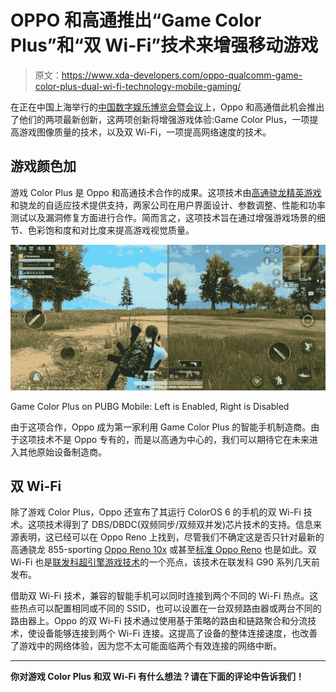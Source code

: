# OPPO 和高通推出“Game Color Plus”和“双 Wi-Fi”技术来增强移动游戏

> 原文：<https://www.xda-developers.com/oppo-qualcomm-game-color-plus-dual-wi-fi-technology-mobile-gaming/>

在正在中国上海举行的[中国数字娱乐博览会暨会议](http://en2019.chinajoy.net/)上，Oppo 和高通借此机会推出了他们的两项最新创新，这两项创新将增强游戏体验:Game Color Plus，一项提高游戏图像质量的技术，以及双 Wi-Fi，一项提高网络速度的技术。

## 游戏颜色加

游戏 Color Plus 是 Oppo 和高通技术合作的成果。这项技术由[高通骁龙精英游戏](https://www.xda-developers.com/qualcomm-snapdragon-855-snapdragon-elite-gaming-3d-sonic-sensor/)和骁龙的自适应技术提供支持，两家公司在用户界面设计、参数调整、性能和功率测试以及漏洞修复方面进行合作。简而言之，这项技术旨在通过增强游戏场景的细节、色彩饱和度和对比度来提高游戏视觉质量。

 <picture>![Oppo and Qualcomm's Game Color Plus on PUBG Mobile](img/86410d8bec91e9bada571e611ab06c58.png)</picture> 

Game Color Plus on PUBG Mobile: Left is Enabled, Right is Disabled

由于这项合作，Oppo 成为第一家利用 Game Color Plus 的智能手机制造商。由于这项技术不是 Oppo 专有的，而是以高通为中心的，我们可以期待它在未来进入其他原始设备制造商。

## 双 Wi-Fi

除了游戏 Color Plus，Oppo 还宣布了其运行 ColorOS 6 的手机的双 Wi-Fi 技术。这项技术得到了 DBS/DBDC(双频同步/双频双并发)芯片技术的支持。信息来源表明，这已经可以在 Oppo Reno 上找到，尽管我们不确定这是否只针对最新的高通骁龙 855-sporting [Oppo Reno 10x](https://www.xda-developers.com/oppo-reno-10x-zoom-launch/) 或甚至[标准 Oppo Reno](https://www.xda-developers.com/oppo-reno-10x-zoom-launch-india/) 也是如此。双 Wi-Fi 也是[联发科超引擎游戏技术](https://www.xda-developers.com/mediatek-helio-g90-series-hyperengine-game-technology-launched/)的一个亮点，该技术在联发科 G90 系列几天前发布。

借助双 Wi-Fi 技术，兼容的智能手机可以同时连接到两个不同的 Wi-Fi 热点。这些热点可以配置相同或不同的 SSID，也可以设置在一台双频路由器或两台不同的路由器上。Oppo 的双 Wi-Fi 技术通过使用基于策略的路由和链路聚合和分流技术，使设备能够连接到两个 Wi-Fi 连接。这提高了设备的整体连接速度，也改善了游戏中的网络体验，因为您不太可能面临两个有效连接的网络中断。

* * *

**你对游戏 Color Plus 和双 Wi-Fi 有什么想法？请在下面的评论中告诉我们！**